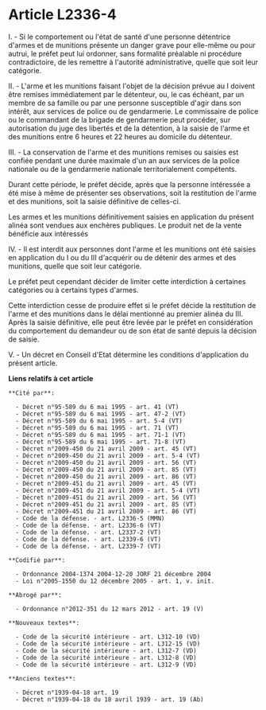 # Article L2336-4

I. - Si le comportement ou l'état de santé d'une personne détentrice d'armes et de munitions présente un danger grave pour
elle-même ou pour autrui, le préfet peut lui ordonner, sans formalité préalable ni procédure contradictoire, de les remettre
à l'autorité administrative, quelle que soit leur catégorie.

II. - L'arme et les munitions faisant l'objet de la décision prévue au I doivent être remises immédiatement par le détenteur,
ou, le cas échéant, par un membre de sa famille ou par une personne susceptible d'agir dans son intérêt, aux services de
police ou de gendarmerie. Le commissaire de police ou le commandant de la brigade de gendarmerie peut procéder, sur
autorisation du juge des libertés et de la détention, à la saisie de l'arme et des munitions entre 6 heures et 22 heures au
domicile du détenteur.

III. - La conservation de l'arme et des munitions remises ou saisies est confiée pendant une durée maximale d'un an aux
services de la police nationale ou de la gendarmerie nationale territorialement compétents.

Durant cette période, le préfet décide, après que la personne intéressée a été mise à même de présenter ses observations,
soit la restitution de l'arme et des munitions, soit la saisie définitive de celles-ci.

Les armes et les munitions définitivement saisies en application du présent alinéa sont vendues aux enchères publiques. Le
produit net de la vente bénéficie aux intéressés

IV. - Il est interdit aux personnes dont l'arme et les munitions ont été saisies en application du I ou du III d'acquérir ou
de détenir des armes et des munitions, quelle que soit leur catégorie.

Le préfet peut cependant décider de limiter cette interdiction à certaines catégories ou à certains types d'armes.

Cette interdiction cesse de produire effet si le préfet décide la restitution de l'arme et des munitions dans le délai
mentionné au premier alinéa du III. Après la saisie définitive, elle peut être levée par le préfet en considération du
comportement du demandeur ou de son état de santé depuis la décision de saisie.

V. - Un décret en Conseil d'Etat détermine les conditions d'application du présent article.

**Liens relatifs à cet article**

	**Cité par**:

	  - Décret n°95-589 du 6 mai 1995 - art. 41 (VT)
	  - Décret n°95-589 du 6 mai 1995 - art. 47-2 (VT)
	  - Décret n°95-589 du 6 mai 1995 - art. 5-4 (VT)
	  - Décret n°95-589 du 6 mai 1995 - art. 71 (VT)
	  - Décret n°95-589 du 6 mai 1995 - art. 71-1 (VT)
	  - Décret n°95-589 du 6 mai 1995 - art. 71-8 (VT)
	  - Décret n°2009-450 du 21 avril 2009 - art. 45 (VT)
	  - Décret n°2009-450 du 21 avril 2009 - art. 5-4 (VT)
	  - Décret n°2009-450 du 21 avril 2009 - art. 56 (VT)
	  - Décret n°2009-450 du 21 avril 2009 - art. 85 (VT)
	  - Décret n°2009-450 du 21 avril 2009 - art. 86 (VT)
	  - Décret n°2009-451 du 21 avril 2009 - art. 45 (VT)
	  - Décret n°2009-451 du 21 avril 2009 - art. 5-4 (VT)
	  - Décret n°2009-451 du 21 avril 2009 - art. 56 (VT)
	  - Décret n°2009-451 du 21 avril 2009 - art. 85 (VT)
	  - Décret n°2009-451 du 21 avril 2009 - art. 86 (VT)
	  - Code de la défense. - art. L2336-5 (MMN)
	  - Code de la défense. - art. L2336-6 (VT)
	  - Code de la défense. - art. L2337-2 (VT)
	  - Code de la défense. - art. L2339-6 (VT)
	  - Code de la défense. - art. L2339-7 (VT)

	**Codifié par**:

	  - Ordonnance 2004-1374 2004-12-20 JORF 21 décembre 2004
	  - Loi n°2005-1550 du 12 décembre 2005 - art. 1, v. init.

	**Abrogé par**:

	  - Ordonnance n°2012-351 du 12 mars 2012 - art. 19 (V)

	**Nouveaux textes**:

	  - Code de la sécurité intérieure - art. L312-10 (VD)
	  - Code de la sécurité intérieure - art. L312-15 (VD)
	  - Code de la sécurité intérieure - art. L312-7 (VD)
	  - Code de la sécurité intérieure - art. L312-8 (VD)
	  - Code de la sécurité intérieure - art. L312-9 (VD)

	**Anciens textes**:

	  - Décret n°1939-04-18 art. 19
	  - Décret n°1939-04-18 du 18 avril 1939 - art. 19 (Ab)
